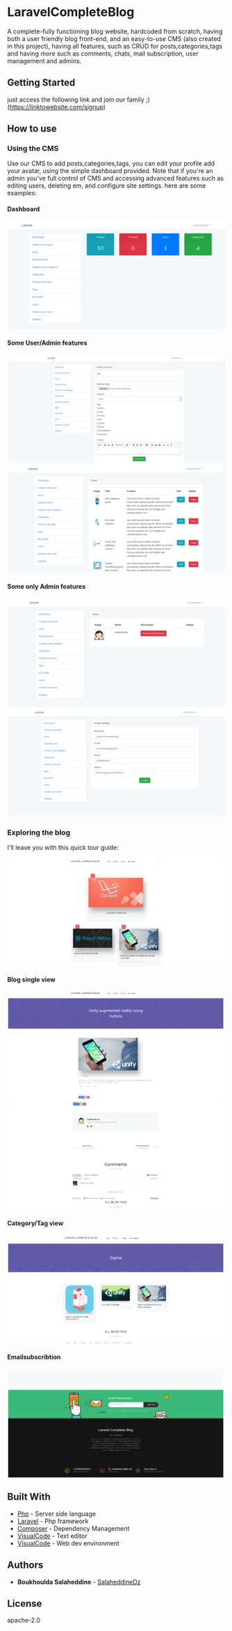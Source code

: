 # LaravelCompleteBlog

A complete-fully functioning blog website, hardcoded from scratch, having both a user friendly blog front-end, and an easy-to-use CMS (also created in this project), having all features, such as CRUD for posts,categories,tags and having more such as comments, chats, mail subscription, user management and admins.

## Getting Started

just access the following link and join our family ;)
(https://linktowebsite.com/signup)

## How to use

### Using the CMS
Use our CMS to add posts,categories,tags, you can edit your profile add your avatar, using the simple dashboard provided.
Note that if you're an admin you've full control of CMS and accessing advanced features such as editing users, deleting em, and configure site settings.
here are some examples:
#### Dashboard
<p align="center" display="inline" >
  <img  src="images/cms_index.png" width="500" height="250"/>
</p>

#### Some User/Admin features

<p float="left" align="center">
    <img  src="images/cms_post_create.png" width="500" height="250"/>
    <img  src="images/cms_posts.png" width="500" height="250"/>
</p>

#### Some only Admin features
<p float="left" align="center">
    <img  src="images/cms_users.png" width="500" height="250"/>
    <img  src="images/cms_settings.png" width="500" height="250"/>
</p>

### Exploring the blog
I'll leave you with this quick tour guide:
<p align="center" display="inline" >
  <img  src="images/blog_index.png" width="500" height="250"/>
</p>

#### Blog single view

<p float="left" align="center">
    <img  src="images/blog_post.png" width="500" height="250"/>
    <img  src="images/blog_post_comments.png" width="500" height="250"/>
</p>

#### Category/Tag view

<p align="center" display="inline" >
  <img  src="images/blog_category.png" width="500" height="250"/>
</p>

#### Emailsubscribtion

<p align="center" display="inline" >
  <img  src="images/blog_subscribe.png" width="500" height="250"/>
</p>


## Built With

* [Php](https://http://php.net/) - Server side language
* [Laravel](https://laravel.com/) - Php framework
* [Composer](https://getcomposer.org/) - Dependency Management
* [VisualCode](https://code.visualstudio.com/) - Text editor
* [VisualCode](https://www.apachefriends.org/fr/index.html) - Web dev environment

## Authors

* **Boukhoulda Salaheddine** - [SalaheddineDz](https://github.com/SalaheddineDz)

## License

apache-2.0